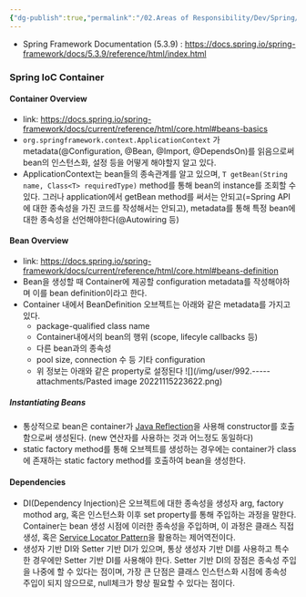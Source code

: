 ```yaml
---
{"dg-publish":true,"permalink":"/02.Areas of Responsibility/Dev/Spring/Spring basic/","tags":["dev","web","spring","java"],"noteIcon":""}
---
```


- Spring Framework Documentation (5.3.9) : https://docs.spring.io/spring-framework/docs/5.3.9/reference/html/index.html
### Spring IoC Container 
#### Container Overview
- link: https://docs.spring.io/spring-framework/docs/current/reference/html/core.html#beans-basics
- `org.springframework.context.ApplicationContext` 가 metadata(@Configuration, @Bean, @Import, @DependsOn)를 읽음으로써 bean의 인스턴스화, 설정 등을 어떻게 해야할지 알고 있다. 
- ApplicationContext는 bean들의 종속관계를 알고 있으며, `T getBean(String name, Class<T> requiredType)` method를 통해 bean의 instance를 조회할 수 있다. 그러나 application에서 getBean method를 써서는 안되고(=Spring API에 대한 종속성을 가진 코드를 작성해서는 안되고), metadata를 통해 특정 bean에 대한 종속성을 선언해야한다(@Autowiring 등)
#### Bean Overview
- link: https://docs.spring.io/spring-framework/docs/current/reference/html/core.html#beans-definition
- Bean을 생성할 때 Container에 제공할 configuration metadata를 작성해야하며 이를 bean definition이라고 한다. 
- Container 내에서 BeanDefinition 오브젝트는 아래와 같은 metadata를 가지고 있다.
	- package-qualified class name
	- Container내에서의 bean의 행위 (scope, lifecyle callbacks 등)
	- 다른 bean과의 종속성
	- pool size, connection 수 등 기타 configuration
	- 위 정보는 아래와 같은 property로 설정된다
	  ![](/img/user/992.-----attachments/Pasted image 20221115223622.png)
##### Instantiating Beans
- 통상적으로 bean은 container가 [Java Reflection](Java%20Reflection.md)을 사용해 constructor를 호출함으로써 생성된다. (new 연산자를 사용하는 것과 어느정도 동일하다)
- static factory method를 통해 오브젝트를 생성하는 경우에는 container가 class에 존재하는 static factory method를 호출하여 bean을 생성한다.
#### Dependencies
- DI(Dependency Injection)은 오브젝트에 대한 종속성을 생성자 arg, factory mothod arg, 혹은 인스턴스화 이후 set property를 통해 주입하는 과정을 말한다. Container는 bean 생성 시점에 이러한 종속성을 주입하며, 이 과정은 클래스 직접 생성, 혹은 [Service Locator Pattern](https://luv-n-interest.tistory.com/1113)을 활용하는 제어역전이다. 
- 생성자 기반 DI와 Setter 기반 DI가 있으며,  통상 생성자 기반 DI를 사용하고 특수한 경우에만 Setter 기반 DI를 사용해야 한다. Setter 기반 DI의 장점은 종속성 주입을 나중에 할 수 있다는 점이며, 가장 큰 단점은 클래스 인스턴스화 시점에 종속성 주입이 되지 않으므로, null체크가 항상 필요할 수 있다는 점이다.
